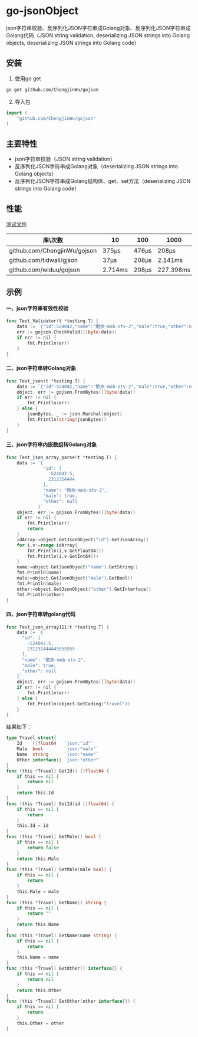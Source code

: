 # go-jsonObject
json字符串校验、反序列化JSON字符串成Golang对象、反序列化JSON字符串成Golang代码（JSON string validation, deserializing JSON strings into Golang objects, deserializing JSON strings into Golang code）

## 安装
1. 使用go get
```bash
go get github.com/ChengjinWu/gojson
```
2. 导入包
```go
import (
	"github.com/ChengjinWu/gojson"
)
```

## 主要特性

* json字符串校验（JSON string validation）
* 反序列化JSON字符串成Golang对象（deserializing JSON strings into Golang objects）
* 反序列化JSON字符串成Golang结构体、get、set方法（deserializing JSON strings into Golang code）
## 性能

[测试文件](https://github.com/ChengjinWu/gojson/blob/master/test/json_test.go)

|库\次数|10|100|1000|10000|100000|1000000
|------------|------------|------------|------------|------------|------------|------------|
|github.com/ChengjinWu/gojson|375µs|476µs|208µs|227.398ms|9.202ms|80.614ms|
|github.com/tidwall/gjson|37µs|208µs|2.141ms|2.141ms|171.448ms|1.56994s|
|github.com/widuu/gojson|2.714ms|208µs|227.398ms|1.985698s|18.592693s|3m11.946826s

## 示例
#### 一、json字符串有效性校验
```go
func Test_Validator(t *testing.T) {
	data := `{"id":524042,"name":"酷旅-mob-otv-2","male":true,"other":null}`
	err := gojson.CheckValid([]byte(data))
	if err != nil {
		fmt.Println(err)
	}
}
```
#### 二、json字符串转Golang对象
```go
func Test_json(t *testing.T) {
	data := `{"id":524042,"name":"酷旅-mob-otv-2","male":true,"other":null}`
	object, err := gojson.FromBytes([]byte(data))
	if err != nil {
		fmt.Println(err)
	} else {
		jsonBytes, _ := json.Marshal(object)
		fmt.Println(string(jsonBytes))
	}
}
```
#### 三、json字符串内嵌数组转Golang对象
```go
func Test_json_array_parse(t *testing.T) {
	data := `{
			  "id": [
				-524042.5,
				2312314444
			  ],
			  "name": "酷旅-mob-otv-2",
			  "male": true,
			  "other": null
			}`
	object, err := gojson.FromBytes([]byte(data))
	if err != nil {
		fmt.Println(err)
		return
	}
	idArray:=object.GetJsonObject("id").GetJsonArray()
	for i,v:=range idArray{
		fmt.Println(i,v.GetFloat64())
		fmt.Println(i,v.GetInt64())
	}
	name:=object.GetJsonObject("name").GetString()
	fmt.Println(name)
	male:=object.GetJsonObject("male").GetBool()
	fmt.Println(male)
	other:=object.GetJsonObject("other").GetInterface()
	fmt.Println(other)
}
```
#### 四、json字符串转golang代码
```go
func Test_json_array111(t *testing.T) {
	data := `{
	  "id": [
		-524042.5,
		231231444445555555
	  ],
	  "name": "酷旅-mob-otv-2",
	  "male": true,
	  "other": null
	}`
	object, err := gojson.FromBytes([]byte(data))
	if err != nil {
		fmt.Println(err)
	} else {
		fmt.Println(object.GetCoding("travel"))
	}
}
```
结果如下：
```go
type Travel struct{
	Id    []float64   `json:"id"` 
	Male  bool        `json:"male"` 
	Name  string      `json:"name"` 
	Other interface{} `json:"other"` 
}
func (this *Travel) GetId() []float64 {
	if this == nil {
		return nil
	}
	return this.Id
}
func (this *Travel) SetId(id []float64) {
	if this == nil {
		return
	}
	this.Id = id
}
func (this *Travel) GetMale() bool {
	if this == nil {
		return false
	}
	return this.Male
}
func (this *Travel) SetMale(male bool) {
	if this == nil {
		return
	}
	this.Male = male
}
func (this *Travel) GetName() string {
	if this == nil {
		return ""
	}
	return this.Name
}
func (this *Travel) SetName(name string) {
	if this == nil {
		return
	}
	this.Name = name
}
func (this *Travel) GetOther() interface{} {
	if this == nil {
		return nil
	}
	return this.Other
}
func (this *Travel) SetOther(other interface{}) {
	if this == nil {
		return
	}
	this.Other = other
}
```
